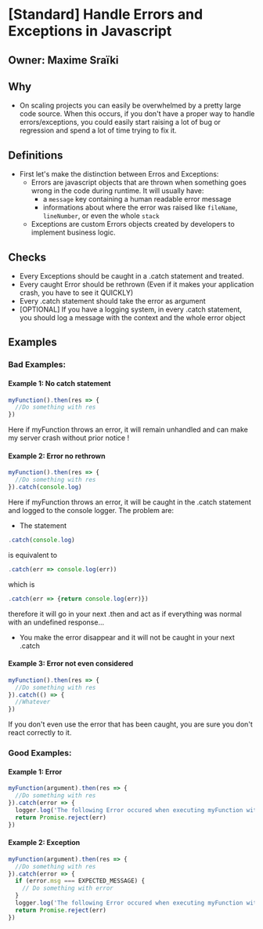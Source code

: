 # [Standard] Handle Errors and Exceptions in Javascript

## Owner: Maxime Sraïki

## Why

* On scaling projects you can easily be overwhelmed by a pretty large code source. When this occurs, if you don't have a proper way to handle errors/exceptions, you could easily start raising a lot of bug or regression and spend a lot of time trying to fix it.

## Definitions

* First let's make the distinction between Erros and Exceptions:
  - Errors are javascript objects that are thrown when something goes wrong in the code during runtime. It will usually have:
    - a `message` key containing a human readable error message
    - informations about where the error was raised like `fileName`, `lineNumber`, or even the whole `stack`
  - Exceptions are custom Errors objects created by developers to implement business logic.

## Checks

* Every Exceptions should be caught in a .catch statement and treated.
* Every caught Error should be rethrown (Even if it makes your application crash, you have to see it QUICKLY)
* Every .catch statement should take the error as argument
* [OPTIONAL] If you have a logging system, in every .catch statement, you should log a message with the context and the whole error object


## Examples

### Bad Examples:
#### Example 1: No catch statement

```js
myFunction().then(res => {
  //Do something with res
})
```

Here if myFunction throws an error, it will remain unhandled and can make my server crash without prior notice !

#### Example 2: Error no rethrown

```js
myFunction().then(res => {
  //Do something with res
}).catch(console.log)
```

Here if myFunction throws an error, it will be caught in the .catch statement and logged to the console logger. The problem are:
- The statement
```js
.catch(console.log)
```
is equivalent to 
```js
.catch(err => console.log(err))
```
 which is 
 ```js
 .catch(err => {return console.log(err)})
 ```
 therefore it will go in your next .then and act as if everything was normal with an undefined response...
 - You make the error disappear and it will not be caught in your next .catch

#### Example 3: Error not even considered

```js
myFunction().then(res => {
  //Do something with res
}).catch(() => {
  //Whatever
})
```

If you don't even use the error that has been caught, you are sure you don't react correctly to it.

### Good Examples:
#### Example 1: Error

```js
myFunction(argument).then(res => {
  //Do something with res
}).catch(error => {
  logger.log('The following Error occured when executing myFunction with argument', { error, argument })
  return Promise.reject(err)
})
```

#### Example 2: Exception

```js
myFunction(argument).then(res => {
  //Do something with res
}).catch(error => {
  if (error.msg === EXPECTED_MESSAGE) {
    // Do something with error
  }
  logger.log('The following Error occured when executing myFunction with argument', { error, argument })
  return Promise.reject(err)
})
```

